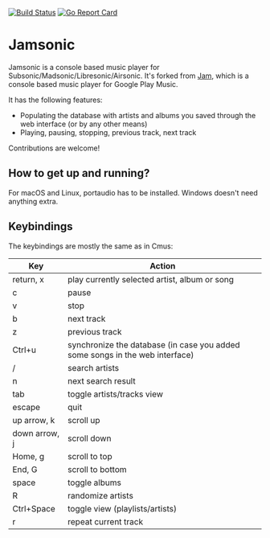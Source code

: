 [![Build Status](https://travis-ci.org/TcM1911/jamsonic.svg?branch=master)](https://travis-ci.org/TcM1911/jamsonic) [![Go Report Card](https://goreportcard.com/badge/github.com/TcM1911/jamsonic)](https://goreportcard.com/report/github.com/TcM1911/jamsonic)
# Jamsonic

Jamsonic is a console based music player for Subsonic/Madsonic/Libresonic/Airsonic.
It's forked from [Jam](https://github.com/budkin/jam), which is a console based
music player for Google Play Music.

It has the following features:

- Populating the database with artists and albums you saved through the
  web interface (or by any other means)
- Playing, pausing, stopping, previous track, next track

Contributions are welcome!

## How to get up and running?

For macOS and Linux, portaudio has to be installed. Windows doesn't need anything extra.

## Keybindings

The keybindings are mostly the same as in Cmus:

| Key           | Action                                                                       |
|---------------|------------------------------------------------------------------------------|
| return, x     | play currently selected artist, album or song                                |
| c             | pause                                                                        |
| v             | stop                                                                         |
| b             | next track                                                                   |
| z             | previous track                                                               |
| Ctrl+u        | synchronize the database (in case you added some songs in the web interface) |
| /             | search artists                                                               |
| n             | next search result                                                           |
| tab           | toggle artists/tracks view                                                   |
| escape        | quit                                                                         |
| up arrow, k   | scroll up                                                                    |
| down arrow, j | scroll down                                                                  |
| Home, g       | scroll to top                                                                |
| End, G        | scroll to bottom                                                             |
| space         | toggle albums                                                                |
| R             | randomize artists                                                            |
| Ctrl+Space    | toggle view (playlists/artists)                                              |
| r             | repeat current track                                                         |
